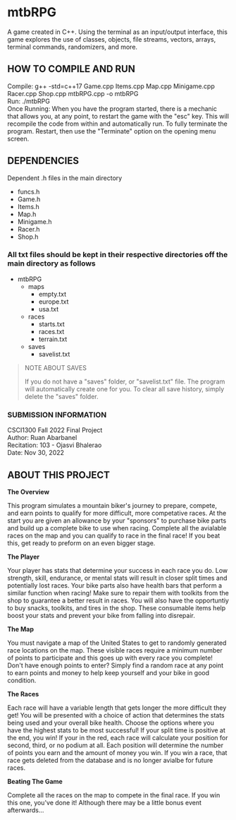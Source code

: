 # mtbRPG

A game created in C++. Using the terminal as an input/output interface, this game explores the use of classes, objects, file streams, vectors, arrays, terminal commands, randomizers, and more.

## HOW TO COMPILE AND RUN

Compile: g++ -std=c++17 Game.cpp Items.cpp Map.cpp Minigame.cpp Racer.cpp Shop.cpp mtbRPG.cpp -o mtbRPG  
Run: ./mtbRPG  
Once Running: When you have the program started, there is a mechanic that allows you, at any point, to restart the game with the "esc" key. This will recompile the code from within and automatically run. To fully terminate the program. Restart, then use the "Terminate" option on the opening menu screen.

## DEPENDENCIES

Dependent .h files in the main directory  
- funcs.h  
- Game.h  
- Items.h  
- Map.h  
- Minigame.h  
- Racer.h  
- Shop.h  

### All txt files should be kept in their respective directories off the main directory as follows

- mtbRPG
    - maps
        - empty.txt
        - europe.txt
        - usa.txt
    - races
        - starts.txt
        - races.txt
        - terrain.txt
    - saves
        - savelist.txt

> NOTE ABOUT SAVES
>
> If you do not have a "saves" folder, or "savelist.txt" file. The program will automatically create one for you. To clear all save history, simply delete the "saves" folder.

### SUBMISSION INFORMATION

CSCI1300 Fall 2022 Final Project\
Author: Ruan Abarbanel\
Recitation: 103 - Ojasvi Bhalerao\
Date: Nov 30, 2022


## ABOUT THIS PROJECT

**The Overview**

This program simulates a mountain biker's journey to prepare, compete, and earn points to qualify for more difficult, more competative races. At the start you are given an allowance by your "sponsors" to purchase bike parts and build up a complete bike to use when racing. Complete all the avialable races on the map and you can qualify to race in the final race! If you beat this, get ready to preform on an even bigger stage.

**The Player**

Your player has stats that determine your success in each race you do. Low strength, skill, endurance, or mental stats will result in closer split times and potentially lost races.
Your bike parts also have health bars that perform a similar function when racing! Make sure to repair them with toolkits from the shop to guarantee a better result in races.
You will also have the opportuntiy to buy snacks, toolkits, and tires in the shop. These consumable items help boost your stats and prevent your bike from falling into disrepair.

**The Map**

You must navigate a map of the United States to get to randomly generated race locations on the map. These visible races require a minimum number of points to participate and this goes up with every race you complete!
Don't have enough points to enter? Simply find a random race at any point to earn points and money to help keep yourself and your bike in good condition.

**The Races**

Each race will have a variable length that gets longer the more difficult they get! You will be presented with a choice of action that determines the stats being used and your overall bike health. Choose the options where you have the highest stats to be most successful! If your split time is positive at the end, you win! If your in the red, each race will calculate your position for second, third, or no podium at all. Each position will determine the number of points you earn and the amount of money you win. If you win a race, that race gets deleted from the database and is no longer avialbe for future races.

**Beating The Game**

Complete all the races on the map to compete in the final race. If you win this one, you've done it! Although there may be a little bonus event afterwards...
